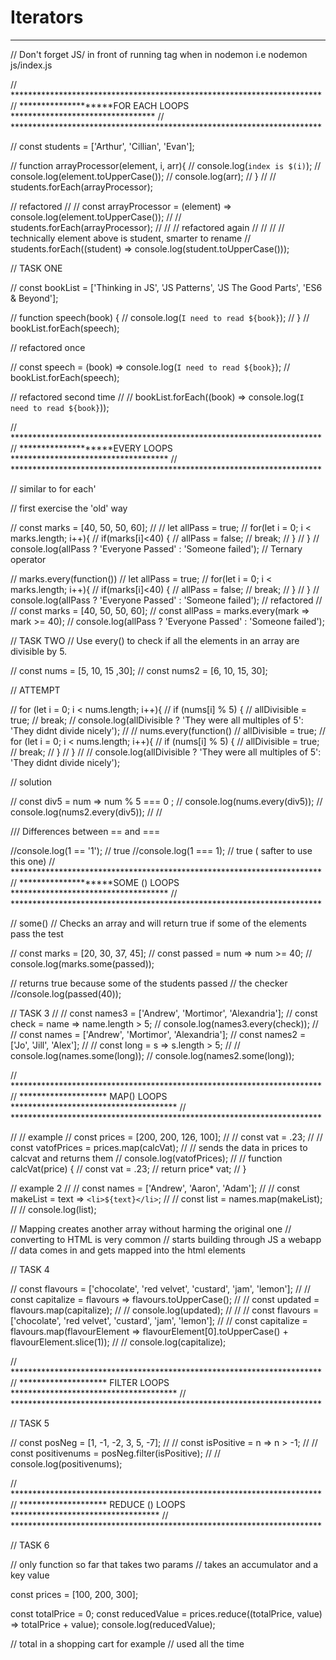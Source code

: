 # Iterators
___


// Don't forget JS/ in front of running tag when in nodemon i.e nodemon js/index.js


// ***********************************************************************
// ********************FOR EACH LOOPS *********************************
// ***********************************************************************

// const students = ['Arthur', 'Cillian', 'Evan'];

// function arrayProcessor(element, i, arr){
//   console.log(`index is $(i)`);
//   console.log(element.toUpperCase());
// console.log(arr);
// }
//
// students.forEach(arrayProcessor);


// refactored
//
// const arrayProcessor = (element) => console.log(element.toUpperCase());
//
// students.forEach(arrayProcessor);
//
// // refactored again
//
//
// // technically element above is student, smarter to rename
// students.forEach((student) => console.log(student.toUpperCase()));

// TASK ONE

// const bookList = ['Thinking in JS', 'JS Patterns', 'JS The Good Parts', 'ES6 & Beyond'];

// function speech(book) {
//   console.log(`I need to read ${book}`);
// }
// bookList.forEach(speech);

// refactored once

// const speech = (book) => console.log(`I need to read ${book}`);
// bookList.forEach(speech);

// refactored second time
//
// bookList.forEach((book) => console.log(`I need to read ${book}`));

// ***********************************************************************
// ********************EVERY LOOPS ************************************
// ***********************************************************************


// similar to for each'

// first exercise the 'old' way

// const marks = [40, 50, 50, 60];
//
// let allPass = true;
// for(let i = 0; i < marks.length; i++){
//   if(marks[i]<40) {
//     allPass = false;
//     break;
//   }
// }
// console.log(allPass ? 'Everyone Passed' : 'Someone failed');
// Ternary operator


// marks.every(function())
// let allPass = true;
// for(let i = 0; i < marks.length; i++){
//   if(marks[i]<40) {
//     allPass = false;
//     break;
//   }
// }
// console.log(allPass ? 'Everyone Passed' : 'Someone failed');
// refactored
//
// const marks = [40, 50, 50, 60];
// const allPass = marks.every(mark => mark >= 40);
// console.log(allPass ? 'Everyone Passed' : 'Someone failed');

// TASK TWO
// Use every() to check if all the elements in an array are divisible by 5.

// const nums = [5, 10, 15 ,30];
// const nums2 = [6, 10, 15, 30];

// ATTEMPT

// for (let i = 0; i < nums.length; i++){
//   if (nums[i] % 5) {
//     allDivisible = true;
//     break;
//     console.log(allDivisible ? 'They were all multiples of 5': 'They didnt divide nicely');
//
//     nums.every(function()
//      allDivisible = true;
//     for (let i = 0; i < nums.length; i++){
//       if (nums[i] % 5) {
//         allDivisible = true;
//         break;
// }
// }
//
//      console.log(allDivisible ? 'They were all multiples of 5': 'They didnt divide nicely');

// solution

// const div5 = num => num % 5 === 0 ;
// console.log(nums.every(div5));
// console.log(nums2.every(div5));
//
//

/// Differences between == and ===

//console.log(1 == '1'); // true
//console.log(1 === 1); // true ( safter to use this one)
// ***********************************************************************
// ********************SOME () LOOPS ************************************
// ***********************************************************************


// some()
// Checks an array and will return true if some of the elements pass the test

// const marks = [20, 30, 37, 45];
// const passed = num => num >= 40;
// console.log(marks.some(passed));

// returns true because some of the students passed
// the checker
//console.log(passed(40));

// TASK 3
//
// const names3 = ['Andrew', 'Mortimor', 'Alexandria'];
// const check = name => name.length > 5;
// console.log(names3.every(check));
//
// const names = ['Andrew', 'Mortimor', 'Alexandria'];
// const names2 = ['Jo', 'Jill', 'Alex'];
//
// const long = s => s.length > 5;
//
// console.log(names.some(long));
// console.log(names2.some(long));

// ***********************************************************************
// ******************** MAP() LOOPS **************************************
// ***********************************************************************

// // example
// const prices = [200, 200, 126, 100];
//
// const vat = .23;
//
// const vatofPrices = prices.map(calcVat);
// // sends the data in prices to calcvat and returns them
// console.log(vatofPrices);
//
// function calcVat(price) {
// const vat = .23;
// return price* vat;
// }

// example 2
//
// const names = ['Andrew', 'Aaron', 'Adam'];
//
// const makeList = text => `<li>${text}</li>`;
//
// const list = names.map(makeList);
//
// console.log(list);

// Mapping creates another array without harming the original one
// converting to HTML is very common
// starts building through JS a webapp
// data comes in and gets mapped into the html elements

// TASK 4

// const flavours = ['chocolate', 'red velvet', 'custard', 'jam', 'lemon'];
//
// const capitalize = flavours => flavours.toUpperCase();
//
// const updated = flavours.map(capitalize);
//
// console.log(updated);
//
//
// const flavours = ['chocolate', 'red velvet', 'custard', 'jam', 'lemon'];
//
// const capitalize = flavours.map(flavourElement => flavourElement[0].toUpperCase() + flavourElement.slice(1));
//
// console.log(capitalize);


// ***********************************************************************
// ******************** FILTER LOOPS **************************************
// ***********************************************************************


// TASK 5

// const posNeg = [1, -1, -2, 3, 5, -7];
//
// const isPositive = n => n > -1;
//
// const positivenums = posNeg.filter(isPositive);
//
// console.log(positivenums);

// ***********************************************************************
// ******************** REDUCE () LOOPS **********************************
// ***********************************************************************

// TASK 6

// only function so far that takes two params
// takes an accumulator and a key value

const prices = [100, 200, 300];

const totalPrice = 0;
const reducedValue = prices.reduce((totalPrice, value) => totalPrice + value);
console.log(reducedValue);

// total in a shopping cart for example
// used all the time

